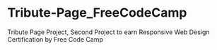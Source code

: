 # Tribute-Page_FreeCodeCamp
Tribute Page Project, Second Project to earn Responsive Web Design Certification by Free Code Camp
